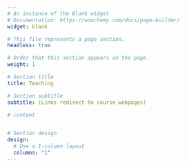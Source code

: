 ```yaml
---
# An instance of the Blank widget.
# Documentation: https://wowchemy.com/docs/page-builder/
widget: blank

# This file represents a page section.
headless: true

# Order that this section appears on the page.
weight: 1

# Section title
title: Teaching

# Section subtitle
subtitle: (Links redirect to course webpages)

# content


# Section design
design:
  # Use a 1-column layout
  columns: "1" 
---
```



